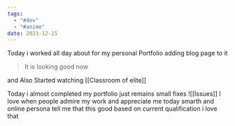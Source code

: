 ```yaml
---
tags:
  - "#dev"
  - "#anime"
date: 2023-12-15
---
```

Today i worked all day about for my personal Portfolio adding blog page to it 

> It is looking good now

and Also Started watching [[Classroom of elite]]

Today i almost completed my portfolio just remains small fixes
![[Issues]]
I love when people admire my work and appreciate me today smarth and online persona tell me that this good based on current qualification i love that